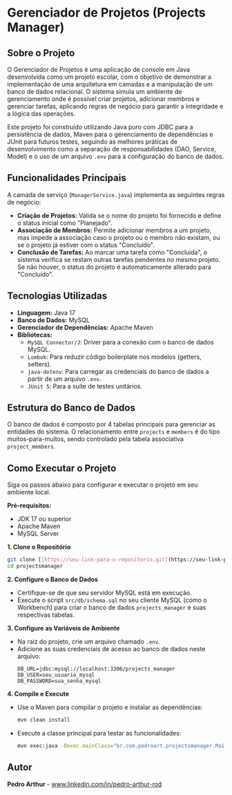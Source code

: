 # Gerenciador de Projetos (Projects Manager)

## Sobre o Projeto

O Gerenciador de Projetos é uma aplicação de console em Java desenvolvida como um projeto escolar, com o objetivo de demonstrar a implementação de uma arquitetura em camadas e a manipulação de um banco de dados relacional. O sistema simula um ambiente de gerenciamento onde é possível criar projetos, adicionar membros e gerenciar tarefas, aplicando regras de negócio para garantir a integridade e a lógica das operações.

Este projeto foi construído utilizando Java puro com JDBC para a persistência de dados, Maven para o gerenciamento de dependências e JUnit para futuros testes, seguindo as melhores práticas de desenvolvimento como a separação de responsabilidades (DAO, Service, Model) e o uso de um arquivo `.env` para a configuração do banco de dados.

## Funcionalidades Principais

A camada de serviço (`ManagerService.java`) implementa as seguintes regras de negócio:
- **Criação de Projetos:** Valida se o nome do projeto foi fornecido e define o status inicial como "Planejado".
- **Associação de Membros:** Permite adicionar membros a um projeto, mas impede a associação caso o projeto ou o membro não existam, ou se o projeto já estiver com o status "Concluído".
- **Conclusão de Tarefas:** Ao marcar uma tarefa como "Concluída", o sistema verifica se restam outras tarefas pendentes no mesmo projeto. Se não houver, o status do projeto é automaticamente alterado para "Concluído".

## Tecnologias Utilizadas

- **Linguagem:** Java 17
- **Banco de Dados:** MySQL
- **Gerenciador de Dependências:** Apache Maven
- **Bibliotecas:**
  - `MySQL Connector/J`: Driver para a conexão com o banco de dados MySQL.
  - `Lombok`: Para reduzir código boilerplate nos modelos (getters, setters).
  - `java-dotenv`: Para carregar as credenciais do banco de dados a partir de um arquivo `.env`.
  - `JUnit 5`: Para a suíte de testes unitários.

## Estrutura do Banco de Dados

O banco de dados é composto por 4 tabelas principais para gerenciar as entidades do sistema. O relacionamento entre `projects` e `members` é do tipo muitos-para-muitos, sendo controlado pela tabela associativa `project_members`.


## Como Executar o Projeto

Siga os passos abaixo para configurar e executar o projeto em seu ambiente local.

**Pré-requisitos:**
- JDK 17 ou superior
- Apache Maven
- MySQL Server

**1. Clone o Repositório**
```bash
git clone [[https://seu-link-para-o-repositorio.git](https://seu-link-para-o-repositorio.git)](https://github.com/PedroArthur06/Projects-Manager/tree/main)
cd projectsmanager
```

**2. Configure o Banco de Dados**
   - Certifique-se de que seu servidor MySQL está em execução.
   - Execute o script `src/db/schema.sql` no seu cliente MySQL (como o Workbench) para criar o banco de dados `projects_manager` e suas respectivas tabelas.

**3. Configure as Variáveis de Ambiente**
   - Na raiz do projeto, crie um arquivo chamado `.env`.
   - Adicione as suas credenciais de acesso ao banco de dados neste arquivo:
     ```env
     DB_URL=jdbc:mysql://localhost:3306/projects_manager
     DB_USER=seu_usuario_mysql
     DB_PASSWORD=sua_senha_mysql
     ```

**4. Compile e Execute**
   - Use o Maven para compilar o projeto e instalar as dependências:
     ```bash
     mvn clean install
     ```
   - Execute a classe principal para testar as funcionalidades:
     ```bash
     mvn exec:java -Dexec.mainClass="br.com.pedroart.projectsmanager.Main"
     ```

## Autor

**Pedro Arthur** - www.linkedin.com/in/pedro-arthur-rod
